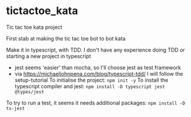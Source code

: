 # tictactoe_kata
Tic tac toe kata project

First stab at making the tic tac toe bot to bot kata

Make it in typescript, with TDD. I don't have any experience doing TDD or starting a new project in typescript
* jest seems 'easier' than mocha, so I'll choose jest as test framework
* via https://michaeljohnpena.com/blog/typescript-tdd/ I will follow the setup-tutorial
To initialise the project:
`npm init -y`
To install the typescript compiler and jest:
`npm install -D typescript jest @types/jest`

To try to run a test, it seems it needs additional packages:
`npm install -D ts-jest`
